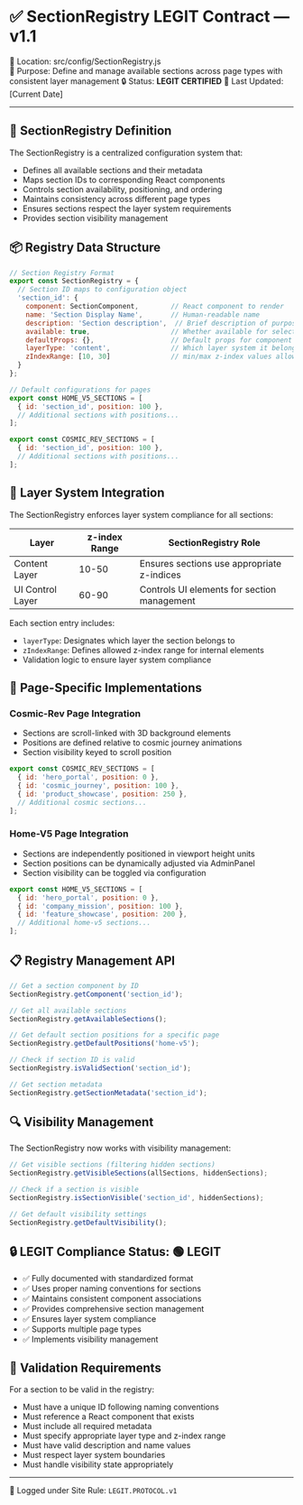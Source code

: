 # ✅ SectionRegistry LEGIT Contract — v1.1

📍 Location: src/config/SectionRegistry.js  
🧱 Purpose: Define and manage available sections across page types with consistent layer management
🔒 Status: **LEGIT CERTIFIED**
📆 Last Updated: [Current Date]

---

## 🔐 SectionRegistry Definition

The SectionRegistry is a centralized configuration system that:

- Defines all available sections and their metadata
- Maps section IDs to corresponding React components
- Controls section availability, positioning, and ordering
- Maintains consistency across different page types
- Ensures sections respect the layer system requirements
- Provides section visibility management

## 📦 Registry Data Structure

```js
// Section Registry Format
export const SectionRegistry = {
  // Section ID maps to configuration object
  'section_id': {
    component: SectionComponent,        // React component to render
    name: 'Section Display Name',       // Human-readable name
    description: 'Section description',  // Brief description of purpose
    available: true,                    // Whether available for selection
    defaultProps: {},                   // Default props for component
    layerType: 'content',               // Which layer system it belongs to
    zIndexRange: [10, 30]               // min/max z-index values allowed
  }
};

// Default configurations for pages
export const HOME_V5_SECTIONS = [
  { id: 'section_id', position: 100 },
  // Additional sections with positions...
];

export const COSMIC_REV_SECTIONS = [
  { id: 'section_id', position: 100 },
  // Additional sections with positions...
];
```

## 🔢 Layer System Integration

The SectionRegistry enforces layer system compliance for all sections:

| Layer | z-index Range | SectionRegistry Role |
|-------|---------------|----------------------|
| Content Layer | 10-50 | Ensures sections use appropriate z-indices |
| UI Control Layer | 60-90 | Controls UI elements for section management |

Each section entry includes:
- `layerType`: Designates which layer the section belongs to
- `zIndexRange`: Defines allowed z-index range for internal elements
- Validation logic to ensure layer system compliance

## 🔄 Page-Specific Implementations

### Cosmic-Rev Page Integration

- Sections are scroll-linked with 3D background elements
- Positions are defined relative to cosmic journey animations
- Section visibility keyed to scroll position

```js
export const COSMIC_REV_SECTIONS = [
  { id: 'hero_portal', position: 0 },
  { id: 'cosmic_journey', position: 100 },
  { id: 'product_showcase', position: 250 },
  // Additional cosmic sections...
];
```

### Home-V5 Page Integration

- Sections are independently positioned in viewport height units
- Section positions can be dynamically adjusted via AdminPanel
- Section visibility can be toggled via configuration

```js
export const HOME_V5_SECTIONS = [
  { id: 'hero_portal', position: 0 },
  { id: 'company_mission', position: 100 },
  { id: 'feature_showcase', position: 200 },
  // Additional home-v5 sections...
];
```

## 📋 Registry Management API

```js
// Get a section component by ID
SectionRegistry.getComponent('section_id');

// Get all available sections
SectionRegistry.getAvailableSections();

// Get default section positions for a specific page
SectionRegistry.getDefaultPositions('home-v5');

// Check if section ID is valid
SectionRegistry.isValidSection('section_id');

// Get section metadata
SectionRegistry.getSectionMetadata('section_id');
```

## 🔍 Visibility Management

The SectionRegistry now works with visibility management:

```js
// Get visible sections (filtering hidden sections)
SectionRegistry.getVisibleSections(allSections, hiddenSections);

// Check if a section is visible
SectionRegistry.isSectionVisible('section_id', hiddenSections);

// Get default visibility settings
SectionRegistry.getDefaultVisibility();
```

## 🔒 LEGIT Compliance Status: 🟢 LEGIT

- ✅ Fully documented with standardized format
- ✅ Uses proper naming conventions for sections
- ✅ Maintains consistent component associations
- ✅ Provides comprehensive section management
- ✅ Ensures layer system compliance
- ✅ Supports multiple page types
- ✅ Implements visibility management

## 🧪 Validation Requirements

For a section to be valid in the registry:

- Must have a unique ID following naming conventions
- Must reference a React component that exists
- Must include all required metadata
- Must specify appropriate layer type and z-index range
- Must have valid description and name values
- Must respect layer system boundaries
- Must handle visibility state appropriately

---

🔐 Logged under Site Rule: `LEGIT.PROTOCOL.v1` 